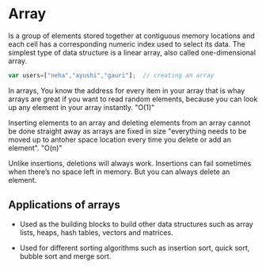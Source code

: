# Array

Is a group of elements stored together at contiguous memory locations and each cell has a corresponding numeric index used to select its data. The simplest type of data structure is a linear array, also called one-dimensional array.

```js
var users=["neha","ayushi","gauri"];  // creating an array  
```

In arrays, You know the address for every item in your array that is whay arrays are great if you want to read random elements, because you can look up any element in your array instantly. "O(1)"

Inserting elements to an array and deleting elements from an array cannot be done straight away as arrays are fixed in size "everything needs to be moved up to antoher space location every time you delete or add an element". "O(n)"

Unlike insertions, deletions will always work. Insertions can fail sometimes when there’s no space left in memory. But you can always delete an element.

## Applications of arrays

- Used as the building blocks to build other data structures such as array lists, heaps, hash tables, vectors and matrices.

- Used for different sorting algorithms such as insertion sort, quick sort, bubble sort and merge sort.